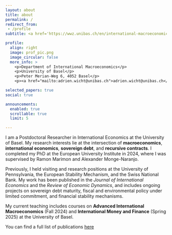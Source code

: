 ```yaml
---
layout: about
title: about
permalink: /
redirect_from:
 - /profile
subtitle: <a href='https://wwz.unibas.ch/en/international-macroeconomics/'>University of Basel</a>. Basel, Switzerland. Contact and affiliations.

profile:
  align: right
  image: prof_pic.png
  image_circular: false
  more_info: >
    <p>Department of International Macroeconomics</p>
    <p>University of Basel</p>
    <p>Peter Merian-Weg 6, 4052 Basel</p>
    <p><a href="mailto:adrien.wicht@unibas.ch">adrien.wicht@unibas.ch</a></p>

selected_papers: true
social: true

announcements:
  enabled: true
  scrollable: true
  limit: 5

---
```


I am a Postdoctoral Researcher in International Economics at the University of Basel. My research interests lie at the intersection of **macroeconomics**, **international economics**, **sovereign debt**, and **recursive contracts**. I completed my PhD at the European University Institute in 2024, where I was supervised by Ramon Marimon and Alexander Monge-Naranjo.

Previously, I held visiting and research positions at the University of Pennsylvania, the European Stability Mechanism, and the Swiss National Bank. My work has been published in the *Journal of International Economics* and the *Review of Economic Dynamics*, and includes ongoing projects on sovereign debt maturity, fiscal and environmental policy under limited commitment, and financial stability mechanisms.

My current teaching includes courses on **Advanced International Macroeconomics** (Fall 2024) and **International Money and Finance** (Spring 2025) at the University of Basel.

You can find a full list of publications [here](/publications/) 
